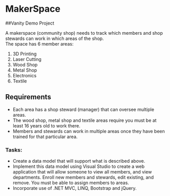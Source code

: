 # MakerSpace
##Vanity Demo Project

A makerspace (community shop) needs to track which members and shop stewards can work in which areas of the shop.  
The space has 6 member areas:
 1. 3D Printing
 2. Laser Cutting
 3. Wood Shop
 4. Metal Shop
 5. Electronics
 6. Textile

## Requirements
 + Each area has a shop steward (manager) that can oversee multiple areas. 
 + The wood shop, metal shop and textile areas require you must be at least 16 years old to work there.  
 + Members and stewards can work in multiple areas once they have been trained for that particular area.
 
### Tasks:
+ Create a data model that will support what is described above.
+ Implement this data model using Visual Studio to create a web application that will allow someone to view all members, and view departments.  Enroll new members and stewards, edit existing, and remove.  You must be able to assign members to areas.
+ Incorporate use of .NET MVC, LINQ, Bootstrap and jQuery.
